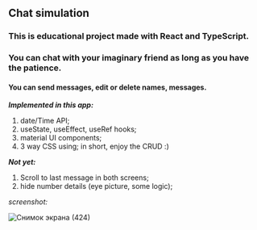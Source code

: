 ## Chat simulation 
### This is educational project made with React and TypeScript.
### You can chat with your imaginary friend as long as you have the patience.
#### You can send messages, edit or delete names, messages.

***Implemented in this app:***

1. date/Time API;
2. useState, useEffect, useRef hooks;
3. material UI components;
4. 3 way CSS using;
 in short, enjoy the CRUD :)

***Not yet:***

1. Scroll to last message in both screens;
2. hide number details (eye picture, some logic);

*screenshot:*

![Снимок экрана (424)](https://user-images.githubusercontent.com/106627293/229617006-f7aa27a1-db35-4d88-a09a-9e81edeeffe2.png)
